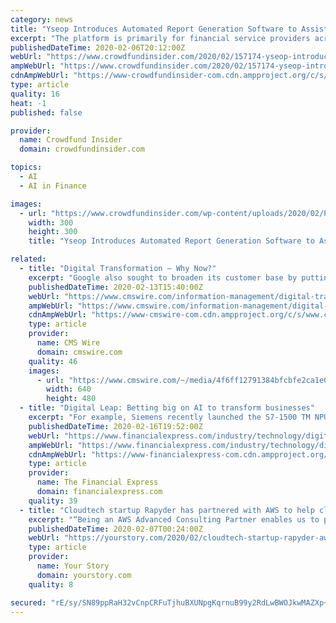 ```yaml
---
category: news
title: "Yseop Introduces Automated Report Generation Software to Assist Financial Service Providers with Digital Transformation Efforts"
excerpt: "The platform is primarily for financial service providers across around a hundred different projects and more ... The Augmented Analyst leverages an NLG engine, extended natural-language understanding (NLU) and machine learning (ML) to formulate conclusions from structured data and translates them into written reports. The platform also makes ..."
publishedDateTime: 2020-02-06T20:12:00Z
webUrl: "https://www.crowdfundinsider.com/2020/02/157174-yseop-introduces-automated-report-generation-software-to-assist-financial-service-providers-with-digital-transformation-efforts/"
ampWebUrl: "https://www.crowdfundinsider.com/2020/02/157174-yseop-introduces-automated-report-generation-software-to-assist-financial-service-providers-with-digital-transformation-efforts/amp/"
cdnAmpWebUrl: "https://www-crowdfundinsider-com.cdn.ampproject.org/c/s/www.crowdfundinsider.com/2020/02/157174-yseop-introduces-automated-report-generation-software-to-assist-financial-service-providers-with-digital-transformation-efforts/amp/"
type: article
quality: 16
heat: -1
published: false

provider:
  name: Crowdfund Insider
  domain: crowdfundinsider.com

topics:
  - AI
  - AI in Finance

images:
  - url: "https://www.crowdfundinsider.com/wp-content/uploads/2020/02/Paris-France-Eiffel-Tower-300x300.jpeg"
    width: 300
    height: 300
    title: "Yseop Introduces Automated Report Generation Software to Assist Financial Service Providers with Digital Transformation Efforts"

related:
  - title: "Digital Transformation – Why Now?"
    excerpt: "Google also sought to broaden its customer base by putting artificial intelligence in reach for a wider audience. With Google’s AutoML, Google CEO Sundar Pichai wrote, “Today, designing neural nets is extremely time intensive, and requires an expertise that limits its use to a smaller community of scientists and engineers. That’s why we ..."
    publishedDateTime: 2020-02-13T15:40:00Z
    webUrl: "https://www.cmswire.com/information-management/digital-transformation-why-now/"
    ampWebUrl: "https://www.cmswire.com/information-management/digital-transformation-why-now/amp/"
    cdnAmpWebUrl: "https://www-cmswire-com.cdn.ampproject.org/c/s/www.cmswire.com/information-management/digital-transformation-why-now/amp/"
    type: article
    provider:
      name: CMS Wire
      domain: cmswire.com
    quality: 46
    images:
      - url: "https://www.cmswire.com/~/media/4f6ff12791384bfcbfe2ca1e08d4e283.jpg?mw=1024&hash=87FABE1B6A8C20FF6582B0B72E28EF165144DB1C"
        width: 640
        height: 480
  - title: "Digital Leap: Betting big on AI to transform businesses"
    excerpt: "For example, Siemens recently launched the S7-1500 TM NPU module that is equipped with the AI-capable MyriadX Vision processing unit chip from Intel Movidius which, among other things, enables the efficient processing of neural networks. The module can be seamlessly integrated into the SIMATIC automation system, this way permitting a simple and ..."
    publishedDateTime: 2020-02-16T19:52:00Z
    webUrl: "https://www.financialexpress.com/industry/technology/digital-leap-betting-big-on-ai-to-transform-businesses/1868464/"
    ampWebUrl: "https://www.financialexpress.com/industry/technology/digital-leap-betting-big-on-ai-to-transform-businesses/1868464/lite/"
    cdnAmpWebUrl: "https://www-financialexpress-com.cdn.ampproject.org/c/s/www.financialexpress.com/industry/technology/digital-leap-betting-big-on-ai-to-transform-businesses/1868464/lite/"
    type: article
    provider:
      name: The Financial Express
      domain: financialexpress.com
    quality: 39
  - title: "Cloudtech startup Rapyder has partnered with AWS to help clients with digital transformation"
    excerpt: "“Being an AWS Advanced Consulting Partner enables us to provide seamless ... It aims to leverage big data, data analytics, artificial intelligence, and machine learning, in the near future. “We have 55 employees across our offices, and plan to hire up to 50 more professionals by the end of 2020,” Amit says."
    publishedDateTime: 2020-02-07T00:24:00Z
    webUrl: "https://yourstory.com/2020/02/cloudtech-startup-rapyder-aws-quickride"
    type: article
    provider:
      name: Your Story
      domain: yourstory.com
    quality: 8

secured: "rE/sy/SN89ppRaH32vCnpCRFuTjhuBXUNpgKqrnuB99y2RdLwBWOJkwMAZXp+sEIquSI30U/uVPG7j0YsKBq2LiyjDB+2HiSsqbvlEb++AwoJK6/OR0jZbyUHMF6vwGyzQToHK2h2x7IqkfXOYD2IpE98icoFwCvtYwExnSQQjURcHx0UJEqE+Cy5akeCjrkihfa7kaTtZu/07YHxQa6duTnWLUJlct7vEvYvY6XZq9ekdDd7hb1Pem/skWeCjyOpN2IewqfBrrGJ70ZP3BOkJ0iwHfN9W/7LoaxdBRt2b13xNyiWYR7zLpK40c/dRS51DEuJXI14MKj/YTSCudMu7AfVrHYB+cwpMVvRwv5eILPueTL1U1/lvoVlZlqagGxnATk+un6yKOnT+Ty2rxNNGF7Hcqt7qoTT/zm9tViMAvmuUbdko8OLayBOJv7297akRwiVVEu9JckxlfHaqP9zTs79qSybcBluj5E6jJWui4=;HV1WMUAK8AdW2uQnXyA1gQ=="
---
```


